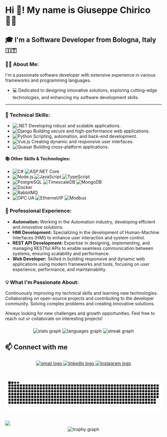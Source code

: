 <h1 align="left">Hi 👋! My name is Giuseppe Chirico ✍🏻</h1>

<h2 align="left">🎓 I'm a Software Developer from Bologna, Italy 🇮🇹</h2>

### 👨‍💻 About Me:
I'm a passionate software developer with extensive experience in various frameworks and programming languages.

- 💻 Dedicated to designing innovative solutions, exploring cutting-edge technologies, and enhancing my software development skills.

---

### 🔧 Technical Skills:
- <img src="https://img.shields.io/badge/.NET-512BD4?style=for-the-badge&logo=dotnet&logoColor=white" alt=".NET" /> Developing robust and scalable applications.
- <img src="https://img.shields.io/badge/Django-092E20?style=for-the-badge&logo=django&logoColor=white" alt="Django" /> Building secure and high-performance web applications.
- <img src="https://img.shields.io/badge/Python-3776AB?style=for-the-badge&logo=python&logoColor=white" alt="Python" /> Scripting, automation, and back-end development.
- <img src="https://img.shields.io/badge/Vue.js-4FC08D?style=for-the-badge&logo=vue.js&logoColor=white" alt="Vue.js" /> Creating dynamic and responsive user interfaces.
- <img src="https://img.shields.io/badge/Quasar-1976D2?style=for-the-badge&logo=quasar&logoColor=white" alt="Quasar" /> Building cross-platform applications.
  
#### 📚 Other Skills & Technologies:
- <img src="https://img.shields.io/badge/C%23-239120?style=for-the-badge&logo=c-sharp&logoColor=white" alt="C#" /> <img src="https://img.shields.io/badge/ASP.NET_Core-512BD4?style=for-the-badge&logo=dotnet&logoColor=white" alt="ASP.NET Core" />
- <img src="https://img.shields.io/badge/Node.js-339933?style=for-the-badge&logo=node.js&logoColor=white" alt="Node.js" /> <img src="https://img.shields.io/badge/JavaScript-F7DF1E?style=for-the-badge&logo=javascript&logoColor=black" alt="JavaScript" /> <img src="https://img.shields.io/badge/TypeScript-3178C6?style=for-the-badge&logo=typescript&logoColor=white" alt="TypeScript" />
- <img src="https://img.shields.io/badge/PostgreSQL-336791?style=for-the-badge&logo=postgresql&logoColor=white" alt="PostgreSQL" /> <img src="https://img.shields.io/badge/TimescaleDB-FEFF00?style=for-the-badge&logo=timescale&logoColor=black" alt="TimescaleDB" /> <img src="https://img.shields.io/badge/MongoDB-47A248?style=for-the-badge&logo=mongodb&logoColor=white" alt="MongoDB" />
- <img src="https://img.shields.io/badge/Docker-2496ED?style=for-the-badge&logo=docker&logoColor=white" alt="Docker" />
- <img src="https://img.shields.io/badge/RabbitMQ-FF6600?style=for-the-badge&logo=rabbitmq&logoColor=white" alt="RabbitMQ" />
- <img src="https://img.shields.io/badge/OPC_UA-0D59A5?style=for-the-badge&logo=opcua&logoColor=white" alt="OPC UA" /> <img src="https://img.shields.io/badge/Ethernet/IP-007ACC?style=for-the-badge&logo=ethernet&logoColor=white" alt="Ethernet/IP" /> <img src="https://img.shields.io/badge/Modbus-004880?style=for-the-badge&logo=modbus&logoColor=white" alt="Modbus" />

### 💼 Professional Experience:

- **Automation:** Working in the Automation industry, developing efficient and innovative solutions.
- **HMI Development:** Specializing in the development of Human-Machine Interfaces (HMI) to enhance user interaction and system control.
- **REST API Development:** Expertise in designing, implementing, and managing RESTful APIs to enable seamless communication between systems, ensuring scalability and performance.
- **Web Developer:** Skilled in building responsive and dynamic web applications using modern frameworks and tools, focusing on user experience, performance, and maintainability.

### 💡 What I'm Passionate About:

Continuously improving my technical skills and learning new technologies.
Collaborating on open-source projects and contributing to the developer community.
Solving complex problems and creating innovative solutions.

Always looking for new challenges and growth opportunities. Feel free to reach out or collaborate on interesting projects!

###

<div align="center">
  <img src="https://github-readme-stats.vercel.app/api?username=zN3utr4l&hide_title=false&hide_rank=false&show_icons=true&include_all_commits=true&count_private=true&disable_animations=false&theme=github_dark&locale=en&hide_border=false&order=1" height="150" alt="stats graph"  />
  <img src="https://github-readme-stats.vercel.app/api/top-langs?username=zN3utr4l&locale=en&hide_title=false&layout=compact&card_width=320&langs_count=5&theme=github_dark&hide_border=false&order=2" height="150" alt="languages graph"  />
 <img src="https://streak-stats.demolab.com/?user=zN3utr4l&theme=github-dark&border_radius=5&mode=weekly" height="150" alt="streak graph"  />
</div>

###

<h2 align="left">📫 Connect with me</h2>

###

<div align="center">
  <a href="mailto:giuseppe.chirico.gc1@gmail.com" target="_blank">
    <img src="https://img.shields.io/static/v1?message=Gmail&logo=gmail&label=&color=EA4335&logoColor=white&labelColor=&style=for-the-badge" height="35" alt="gmail logo" />
  </a>
  <a href="https://www.linkedin.com/in/giuseppe-chirico-4456141a2/" target="_blank">
    <img src="https://img.shields.io/static/v1?message=LinkedIn&logo=linkedin&label=&color=0A66C2&logoColor=white&labelColor=&style=for-the-badge" height="35" alt="linkedin logo" />
  </a>
  <a href="https://www.instagram.com/zepps._/" target="_blank">
    <img src="https://img.shields.io/static/v1?message=Instagram&logo=instagram&label=&color=E1306C&logoColor=white&labelColor=&style=for-the-badge" height="35" alt="instagram logo" />
  </a>
</div>

###

<br clear="both">


<img src="https://raw.githubusercontent.com/zN3utr4l/zN3utr4l/output/snake.svg" alt="Snake animation" />

###

<div align="left">
  <img src="https://profile-counter.glitch.me/zN3utr4l/count.svg?"  />
</div>

<div align="center">
  <img src="https://github-profile-trophy.vercel.app?username=zN3utr4l&theme=algolia&column=-1&row=1&margin-w=8&margin-h=8&no-bg=false&no-frame=false&order=4" height="150" alt="trophy graph"  />
</div>
